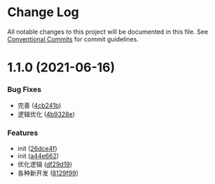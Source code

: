 # Change Log

All notable changes to this project will be documented in this file.
See [Conventional Commits](https://conventionalcommits.org) for commit guidelines.

# 1.1.0 (2021-06-16)

### Bug Fixes

- 完善 ([4cb241b](http://172.24.108.245:9000/ux-fe/md-components/commits/4cb241b86c110e7f5b941e2d2084e4174e32f729))
- 逻辑优化 ([4b9328e](http://172.24.108.245:9000/ux-fe/md-components/commits/4b9328ef12aae5505c107c4b69746726303cb205))

### Features

- init ([26dce4f](http://172.24.108.245:9000/ux-fe/md-components/commits/26dce4fd589eed0176074a9374f6174742090767))
- init ([a44e662](http://172.24.108.245:9000/ux-fe/md-components/commits/a44e6622edeadbb6be36739b858463d294c4e6c6))
- 优化逻辑 ([df29d19](http://172.24.108.245:9000/ux-fe/md-components/commits/df29d198806c0f9318d9cb5feb61e4c86ff65d3f))
- 各种新开发 ([8129f99](http://172.24.108.245:9000/ux-fe/md-components/commits/8129f99cab5c8f18b375ed36966fea22c260b571))
